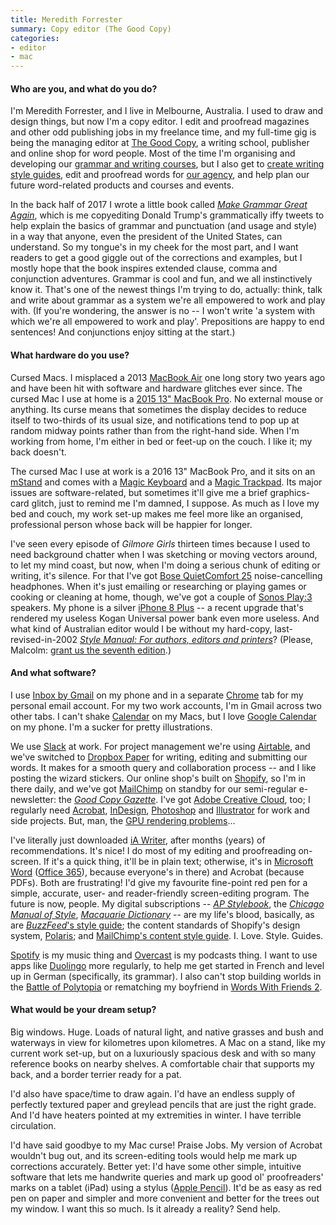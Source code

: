 ```yaml
---
title: Meredith Forrester
summary: Copy editor (The Good Copy)
categories:
- editor
- mac
---
```


#### Who are you, and what do you do?

I'm Meredith Forrester, and I live in Melbourne, Australia. I used to draw and design things, but now I'm a copy editor. I edit and proofread magazines and other odd publishing jobs in my freelance time, and my full-time gig is being the managing editor at [The Good Copy](http://thegoodcopy.com.au/ "A writing school and publisher in Melbourne."), a writing school, publisher and online shop for word people. Most of the time I'm organising and developing our [grammar and writing courses](https://thegoodcopy.com.au/pages/school "Classes provided by The Good Copy."), but I also get to [create writing style guides](https://thegoodcopy.com.au/pages/creative-services "Creative services provided by The Good Copy."), edit and proofread words for [our agency](https://singledouble.co/ "A writing agency."), and help plan our future word-related products and courses and events.

In the back half of 2017 I wrote a little book called [*Make Grammar Great Again*](http://meredithforrester.com.au/ "Meredith's website."), which is me copyediting Donald Trump's grammatically iffy tweets to help explain the basics of grammar and punctuation (and usage and style) in a way that anyone, even the president of the United States, can understand. So my tongue's in my cheek for the most part, and I want readers to get a good giggle out of the corrections and examples, but I mostly hope that the book inspires extended clause, comma and conjunction adventures. Grammar is cool and fun, and we all instinctively know it. That's one of the newest things I'm trying to do, actually: think, talk and write about grammar as a system we're all empowered to work and play with. (If you're wondering, the answer is no -- I won't write 'a system with which we're all empowered to work and play'. Prepositions are happy to end sentences! And conjunctions enjoy sitting at the start.)

#### What hardware do you use?

Cursed Macs. I misplaced a 2013 [MacBook Air][macbook-air] one long story two years ago and have been hit with software and hardware glitches ever since. The cursed Mac I use at home is a [2015 13" MacBook Pro][macbook-pro]. No external mouse or anything. Its curse means that sometimes the display decides to reduce itself to two-thirds of its usual size, and notifications tend to pop up at random midway points rather than from the right-hand side. When I'm working from home, I'm either in bed or feet-up on the couch. I like it; my back doesn't.

The cursed Mac I use at work is a 2016 13" MacBook Pro, and it sits on an [mStand][mstand360] and comes with a [Magic Keyboard][magic-keyboard] and a [Magic Trackpad][magic-trackpad]. Its major issues are software-related, but sometimes it'll give me a brief graphics-card glitch, just to remind me I'm damned, I suppose. As much as I love my bed and couch, my work set-up makes me feel more like an organised, professional person whose back will be happier for longer.

I've seen every episode of *Gilmore Girls* thirteen times because I used to need background chatter when I was sketching or moving vectors around, to let my mind coast, but now, when I'm doing a serious chunk of editing or writing, it's silence. For that I've got [Bose QuietComfort 25][quietcomfort-25] noise-cancelling headphones. When it's just emailing or researching or playing games or cooking or cleaning at home, though, we've got a couple of [Sonos Play:3][play-3] speakers. My phone is a silver [iPhone 8 Plus][iphone-8-plus] -- a recent upgrade that's rendered my useless Kogan Universal power bank even more useless. And what kind of Australian editor would I be without my hard-copy, last-revised-in-2002 [*Style Manual: For authors, editors and printers*](https://www.australia.gov.au/about-government/publications/style-manual "The Australian Government's style manual.")? (Please, Malcolm: [grant us the seventh edition](https://www.change.org/p/commonwealth-parliament-standing-committee-on-publications-communicate-correctly-concisely-and-consistently-fund-the-style-manual-7th-edition "A Change petition for a 7th edition of the Australian Government style manual.").)

#### And what software?

I use [Inbox by Gmail][google-inbox-ios] on my phone and in a separate [Chrome][] tab for my personal email account. For my two work accounts, I'm in Gmail across two other tabs. I can't shake [Calendar][] on my Macs, but I love [Google Calendar][google-calendar-ios] on my phone. I'm a sucker for pretty illustrations.

We use [Slack][] at work. For project management we're using [Airtable][], and we've switched to [Dropbox Paper][dropbox-paper] for writing, editing and submitting our words. It makes for a smooth query and collaboration process -- and I like posting the wizard stickers. Our online shop's built on [Shopify][], so I'm in there daily, and we've got [MailChimp][] on standby for our semi-regular e-newsletter: the [*Good Copy Gazette*](https://thegoodcopy.com.au/#newsletter "The Good Copy's newsletter."). I've got [Adobe Creative Cloud][creative-cloud], too; I regularly need [Acrobat][], [InDesign][], [Photoshop][] and [Illustrator][] for work and side projects. But, man, the [GPU rendering problems](https://helpx.adobe.com/illustrator/kb/illustrator-and-mac-os-high-sierra.html "An Adobe article about known issues with Illustrator and High Sierra.")...

I've literally just downloaded [iA Writer][ia-writer], after months (years) of recommendations. It's nice! I do most of my editing and proofreading on-screen. If it's a quick thing, it'll be in plain text; otherwise, it's in [Microsoft Word][word] ([Office 365][office-365]), because everyone's in there) and Acrobat (because PDFs). Both are frustrating! I'd give my favourite fine-point red pen for a simple, accurate, user- and reader-friendly screen-editing program. The future is now, people. My digital subscriptions -- [*AP Stylebook*](https://www.apstylebook.com/ "The Associated Press stylebook."), the [*Chicago Manual of Style*](http://www.chicagomanualofstyle.org/home.html "The Chicago Manual of Style."), [*Macquarie Dictionary*](https://www.macquariedictionary.com.au/ "The Macquarie Dictionary.") -- are my life's blood, basically, as are [*BuzzFeed*'s style guide](https://www.buzzfeed.com/emmyf/buzzfeed-style-guide "BuzzFeed's style guide."); the content standards of Shopify's design system, [Polaris](https://polaris.shopify.com/ "Shopify's design system."); and [MailChimp's content style guide](https://styleguide.mailchimp.com/ "MailChimp's style guide."). I. Love. Style. Guides.

[Spotify][] is my music thing and [Overcast][overcast-ios] is my podcasts thing. I want to use apps like [Duolingo][duolingo-ios] more regularly, to help me get started in French and level up in German (specifically, its grammar). I also can't stop building worlds in the [Battle of Polytopia][the-battle-of-polytopia-ios] or rematching my boyfriend in [Words With Friends 2][words-with-friends-2-ios].

#### What would be your dream setup?

Big windows. Huge. Loads of natural light, and native grasses and bush and waterways in view for kilometres upon kilometres. A Mac on a stand, like my current work set-up, but on a luxuriously spacious desk and with so many reference books on nearby shelves. A comfortable chair that supports my back, and a border terrier ready for a pat.

I'd also have space/time to draw again. I'd have an endless supply of perfectly textured paper and greylead pencils that are just the right grade. And I'd have heaters pointed at my extremities in winter. I have terrible circulation.

I'd have said goodbye to my Mac curse! Praise Jobs. My version of Acrobat wouldn't bug out, and its screen-editing tools would help me mark up corrections accurately. Better yet: I'd have some other simple, intuitive software that lets me handwrite queries and mark up good ol' proofreaders' marks on a tablet (iPad) using a stylus ([Apple Pencil][pencil]). It'd be as easy as red pen on paper and simpler and more convenient and better for the trees out my window. I want this so much. Is it already a reality? Send help.

[iphone-8-plus]: https://en.wikipedia.org/wiki/IPhone_8 "A 5.5 inch smartphone."
[magic-keyboard]: https://en.wikipedia.org/wiki/Magic_Keyboard "A wireless keyboard."
[macbook-pro]: https://www.apple.com/macbook-pro/ "A laptop."
[macbook-air]: https://www.apple.com/macbook-air/ "A very thin laptop."
[magic-trackpad]: https://www.apple.com/magictrackpad/ "A trackpad for desktop machines."
[mstand360]: http://www.raindesigninc.com/mstand360.html "A laptop stand."
[quietcomfort-25]: https://www.bose.com/en_us/products/headphones/over_ear_headphones/quietcomfort-25-acoustic-noise-cancelling-headphones-apple-devices.html "Noise-cancelling headphones."
[play-3]: https://www.sonos.com/en-us/shop/play3.html "Wireless speakers."
[pencil]: https://www.fiftythree.com/pencil "An iPad stylus."
[illustrator]: https://www.adobe.com/products/illustrator.html "A vector graphics editor."
[indesign]: https://www.adobe.com/products/indesign.html "A desktop/web publishing application."
[ia-writer]: https://ia.net/writer/updates/ia-writer-for-mac "A full-screen writing tool for the Mac."
[google-calendar-ios]: https://itunes.apple.com/us/app/google-calendar/id909319292 "An app for the calendar service."
[google-inbox-ios]: https://itunes.apple.com/app/apple-store/id905060486 "A smart email client."
[the-battle-of-polytopia-ios]: https://itunes.apple.com/us/app/the-battle-of-polytopia/id1006393168 "A turn-based strategy game."
[spotify]: https://www.spotify.com/us/ "A music streaming service."
[shopify]: https://www.shopify.com/ "A service for selling goods online."
[slack]: https://slack.com/ "A collaboration service."
[acrobat]: https://acrobat.adobe.com/us/en/acrobat.html "Software for creating and editing PDF documents."
[airtable]: https://airtable.com/ "A service for organising data."
[office-365]: https://en.wikipedia.org/wiki/Office_365 "A hosted office suite."
[overcast-ios]: https://itunes.apple.com/us/app/overcast-podcast-player/id888422857 "A podcast app."
[mailchimp]: https://mailchimp.com/ "A templated mailing list system."
[chrome]: https://www.google.com/intl/en/chrome/browser/ "A WebKit-based browser, where each tab runs in its own thread."
[creative-cloud]: https://www.adobe.com/creativecloud.html "A subscription service for Adobe's creative suite."
[calendar]: https://en.wikipedia.org/wiki/Calendar_(Apple) "The calendar software included with macOS."
[dropbox-paper]: https://www.dropbox.com/paper "A document collaboration service."
[duolingo-ios]: https://itunes.apple.com/app/duolingo-learn-spanish-french/id570060128 "An app for learning languages."
[photoshop]: https://www.adobe.com/products/photoshop.html "A bitmap image editor."
[word]: https://products.office.com/en-us/word "A document editor."
[words-with-friends-2-ios]: https://itunes.apple.com/us/app/words-with-friends-2-word-game/id1196764367 "A word game."
